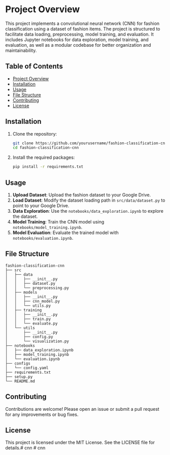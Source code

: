 # Project Overview

This project implements a convolutional neural network (CNN) for fashion classification using a dataset of fashion items. The project is structured to facilitate data loading, preprocessing, model training, and evaluation. It includes Jupyter notebooks for data exploration, model training, and evaluation, as well as a modular codebase for better organization and maintainability.

## Table of Contents

- [Project Overview](#project-overview)
- [Installation](#installation)
- [Usage](#usage)
- [File Structure](#file-structure)
- [Contributing](#contributing)
- [License](#license)

## Installation

1. Clone the repository:
   ```bash
   git clone https://github.com/yourusername/fashion-classification-cnn.git
   cd fashion-classification-cnn
   ```

2. Install the required packages:
   ```bash
   pip install -r requirements.txt
   ```

## Usage

1. **Upload Dataset**: Upload the fashion dataset to your Google Drive.
2. **Load Dataset**: Modify the dataset loading path in `src/data/dataset.py` to point to your Google Drive.
3. **Data Exploration**: Use the `notebooks/data_exploration.ipynb` to explore the dataset.
4. **Model Training**: Train the CNN model using `notebooks/model_training.ipynb`.
5. **Model Evaluation**: Evaluate the trained model with `notebooks/evaluation.ipynb`.

## File Structure

```
fashion-classification-cnn
├── src
│   ├── data
│   │   ├── __init__.py
│   │   ├── dataset.py
│   │   └── preprocessing.py
│   ├── models
│   │   ├── __init__.py
│   │   ├── cnn_model.py
│   │   └── utils.py
│   ├── training
│   │   ├── __init__.py
│   │   ├── train.py
│   │   └── evaluate.py
│   └── utils
│       ├── __init__.py
│       ├── config.py
│       └── visualization.py
├── notebooks
│   ├── data_exploration.ipynb
│   ├── model_training.ipynb
│   └── evaluation.ipynb
├── configs
│   └── config.yaml
├── requirements.txt
├── setup.py
└── README.md
```

## Contributing

Contributions are welcome! Please open an issue or submit a pull request for any improvements or bug fixes.

## License

This project is licensed under the MIT License. See the LICENSE file for details.#   c n n  
 #   c n n  
 
